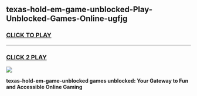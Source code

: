 
## texas-hold-em-game-unblocked-Play-Unblocked-Games-Online-ugfjg
<h3>
<a href="https://premium76.site?title=texas-hold-em-game-unblocked&ref=25A">CLICK TO PLAY</a></h3>
<hr>

<h3>
<a href="https://premium76.site?title=texas-hold-em-game-unblocked&ref=25A">CLICK 2 PLAY</a>
  
</h3>

<a href="https://premium76.site?title=texas-hold-em-game-unblocked&ref=25A"><img src="https://clearcache.store/games.png"></a>


**texas-hold-em-game-unblocked games unblocked: Your Gateway to Fun and Accessible Online Gaming**
